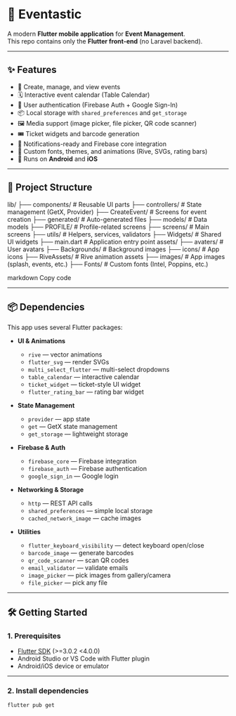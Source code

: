 # 📱 Eventastic 

A modern **Flutter mobile application** for **Event Management**.  
This repo contains only the **Flutter front-end** (no Laravel backend).  

---

## ✨ Features  

- 📅 Create, manage, and view events  
- 🗓 Interactive event calendar (Table Calendar)  
- 👥 User authentication (Firebase Auth + Google Sign-In)  
- 📦 Local storage with `shared_preferences` and `get_storage`  
- 🖼️ Media support (image picker, file picker, QR code scanner)  
- 🎟️ Ticket widgets and barcode generation  
- 🔔 Notifications-ready and Firebase core integration  
- 🎨 Custom fonts, themes, and animations (Rive, SVGs, rating bars)  
- 📱 Runs on **Android** and **iOS**  

---

## 📁 Project Structure  

lib/
├── components/ # Reusable UI parts
├── controllers/ # State management (GetX, Provider)
├── CreateEvent/ # Screens for event creation
├── generated/ # Auto-generated files
├── models/ # Data models
├── PROFILE/ # Profile-related screens
├── screens/ # Main screens
├── utils/ # Helpers, services, validators
├── Widgets/ # Shared UI widgets
├── main.dart # Application entry point
assets/
├── avaters/ # User avatars
├── Backgrounds/ # Background images
├── icons/ # App icons
├── RiveAssets/ # Rive animation assets
├── images/ # App images (splash, events, etc.)
├── Fonts/ # Custom fonts (Intel, Poppins, etc.)

markdown
Copy code

---

## 📦 Dependencies  

This app uses several Flutter packages:

- **UI & Animations**  
  - `rive` — vector animations  
  - `flutter_svg` — render SVGs  
  - `multi_select_flutter` — multi-select dropdowns  
  - `table_calendar` — interactive calendar  
  - `ticket_widget` — ticket-style UI widget  
  - `flutter_rating_bar` — rating bar widget  

- **State Management**  
  - `provider` — app state  
  - `get` — GetX state management  
  - `get_storage` — lightweight storage  

- **Firebase & Auth**  
  - `firebase_core` — Firebase integration  
  - `firebase_auth` — Firebase authentication  
  - `google_sign_in` — Google login  

- **Networking & Storage**  
  - `http` — REST API calls  
  - `shared_preferences` — simple local storage  
  - `cached_network_image` — cache images  

- **Utilities**  
  - `flutter_keyboard_visibility` — detect keyboard open/close  
  - `barcode_image` — generate barcodes  
  - `qr_code_scanner` — scan QR codes  
  - `email_validator` — validate emails  
  - `image_picker` — pick images from gallery/camera  
  - `file_picker` — pick any file  

---

## 🛠️ Getting Started  

### 1. Prerequisites  
- [Flutter SDK](https://docs.flutter.dev/get-started/install) (>=3.0.2 <4.0.0)  
- Android Studio or VS Code with Flutter plugin  
- Android/iOS device or emulator  

---

### 2. Install dependencies  
```bash
flutter pub get
